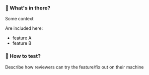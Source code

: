 ### :book: What's in there?

Some context

Are included here:

- feature A
- feature B

### :test_tube: How to test?

Describe how reviewers can try the feature/fix out on their machine

<!--
### :up: Notes to reviewers

If needed, uncomment and describe here any specific points you'd like to draw your reviewers attention on.
Otherwise,
-->
